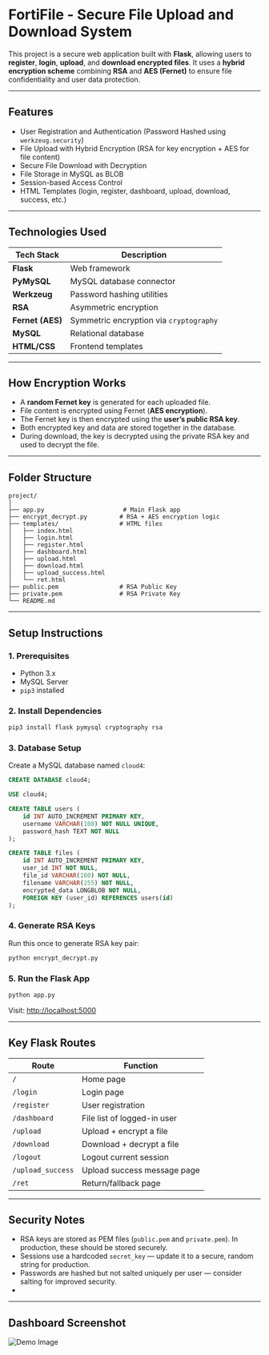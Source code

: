 # FortiFile - Secure File Upload and Download System

This project is a secure web application built with **Flask**, allowing users to **register**, **login**, **upload**, and **download encrypted files**. It uses a **hybrid encryption scheme** combining **RSA** and **AES (Fernet)** to ensure file confidentiality and user data protection.

---

## Features

*  User Registration and Authentication (Password Hashed using `werkzeug.security`)
*  File Upload with Hybrid Encryption (RSA for key encryption + AES for file content)
*  Secure File Download with Decryption
*  File Storage in MySQL as BLOB
*  Session-based Access Control
*  HTML Templates (login, register, dashboard, upload, download, success, etc.)

---

## Technologies Used

| Tech Stack       | Description                             |
| ---------------- | --------------------------------------- |
| **Flask**        | Web framework                           |
| **PyMySQL**      | MySQL database connector                |
| **Werkzeug**     | Password hashing utilities              |
| **RSA**          | Asymmetric encryption                   |
| **Fernet (AES)** | Symmetric encryption via `cryptography` |
| **MySQL**        | Relational database                     |
| **HTML/CSS**     | Frontend templates                      |

---

## How Encryption Works

* A **random Fernet key** is generated for each uploaded file.
* File content is encrypted using Fernet (**AES encryption**).
* The Fernet key is then encrypted using the **user’s public RSA key**.
* Both encrypted key and data are stored together in the database.
* During download, the key is decrypted using the private RSA key and used to decrypt the file.

---

## Folder Structure

```
project/
│
├── app.py                      # Main Flask app
├── encrypt_decrypt.py         # RSA + AES encryption logic
├── templates/                 # HTML files
│   ├── index.html
│   ├── login.html
│   ├── register.html
│   ├── dashboard.html
│   ├── upload.html
│   ├── download.html
│   ├── upload_success.html
│   └── ret.html
├── public.pem                 # RSA Public Key
├── private.pem                # RSA Private Key
└── README.md
```

---

## Setup Instructions

### 1. Prerequisites

* Python 3.x
* MySQL Server
* `pip3` installed

### 2. Install Dependencies

```bash
pip3 install flask pymysql cryptography rsa
```

### 3. Database Setup

Create a MySQL database named `cloud4`:

```sql
CREATE DATABASE cloud4;

USE cloud4;

CREATE TABLE users (
    id INT AUTO_INCREMENT PRIMARY KEY,
    username VARCHAR(100) NOT NULL UNIQUE,
    password_hash TEXT NOT NULL
);

CREATE TABLE files (
    id INT AUTO_INCREMENT PRIMARY KEY,
    user_id INT NOT NULL,
    file_id VARCHAR(100) NOT NULL,
    filename VARCHAR(255) NOT NULL,
    encrypted_data LONGBLOB NOT NULL,
    FOREIGN KEY (user_id) REFERENCES users(id)
);
```

### 4. Generate RSA Keys

Run this once to generate RSA key pair:

```bash
python encrypt_decrypt.py
```

### 5. Run the Flask App

```bash
python app.py
```

Visit: [http://localhost:5000](http://localhost:5000)

---

## Key Flask Routes

| Route             | Function                    |
| ----------------- | --------------------------- |
| `/`               | Home page                   |
| `/login`          | Login page                  |
| `/register`       | User registration           |
| `/dashboard`      | File list of logged-in user |
| `/upload`         | Upload + encrypt a file     |
| `/download`       | Download + decrypt a file   |
| `/logout`         | Logout current session      |
| `/upload_success` | Upload success message page |
| `/ret`            | Return/fallback page        |

---

## Security Notes

* RSA keys are stored as PEM files (`public.pem` and `private.pem`). In production, these should be stored securely.
* Sessions use a hardcoded `secret_key` — update it to a secure, random string for production.
* Passwords are hashed but not salted uniquely per user — consider salting for improved security.
* 
---

## Dashboard Screenshot

![Demo Image](https://github.com/user-attachments/assets/9601adf7-af36-4b34-a40c-82222c416990)
